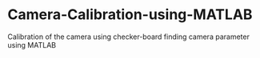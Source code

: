 # Camera-Calibration-using-MATLAB
Calibration of the camera using checker-board finding camera parameter using MATLAB
